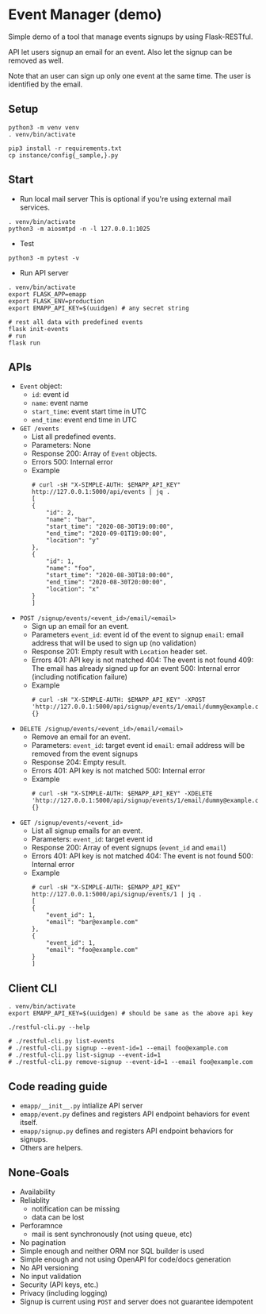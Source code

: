 # Event Manager (demo)

Simple demo of a tool that manage events signups by using Flask-RESTful.

API let users signup an email for an event.
Also let the signup can be removed as well.

Note that an user can sign up only one event at the same time.
The user is identified by the email.

## Setup
```
python3 -m venv venv
. venv/bin/activate

pip3 install -r requirements.txt
cp instance/config{_sample,}.py
```

## Start
* Run local mail server
This is optional if you're using external mail services.

```
. venv/bin/activate
python3 -m aiosmtpd -n -l 127.0.0.1:1025
```

* Test
```
python3 -m pytest -v
```

* Run API server
```
. venv/bin/activate
export FLASK_APP=emapp
export FLASK_ENV=production
export EMAPP_API_KEY=$(uuidgen) # any secret string

# rest all data with predefined events
flask init-events
# run
flask run
```


## APIs
* `Event` object:
    * `id`: event id
    * `name`: event name
    * `start_time`: event start time in UTC
    * `end_time`: event end time in UTC
* `GET /events`
  * List all predefined events.
  * Parameters: None
  * Response
    200: Array of `Event` objects.
  * Errors
    500: Internal error
  * Example
    ```
    # curl -sH "X-SIMPLE-AUTH: $EMAPP_API_KEY" http://127.0.0.1:5000/api/events | jq .
    [
    {
        "id": 2,
        "name": "bar",
        "start_time": "2020-08-30T19:00:00",
        "end_time": "2020-09-01T19:00:00",
        "location": "y"
    },
    {
        "id": 1,
        "name": "foo",
        "start_time": "2020-08-30T18:00:00",
        "end_time": "2020-08-30T20:00:00",
        "location": "x"
    }
    ]
    ```
* `POST /signup/events/<event_id>/email/<email>`
  * Sign up an email for an event.
  * Parameters
    `event_id`: event id of the event to signup
    `email`: email address that will be used to sign up (no validation)
  * Response
    201: Empty result with `Location` header set.
  * Errors
    401: API key is not matched
    404: The event is not found
    409: The email has already signed up for an event
    500: Internal error (including notification failure)
  * Example
    ```
    # curl -sH "X-SIMPLE-AUTH: $EMAPP_API_KEY" -XPOST 'http://127.0.0.1:5000/api/signup/events/1/email/dummy@example.com'
    {}
    ```
* `DELETE /signup/events/<event_id>/email/<email>`
  * Remove an email for an event.
  * Parameters:
    `event_id`: target event id
    `email`: email address will be removed from the event signups
  * Response
    204: Empty result.
  * Errors
    401: API key is not matched
    500: Internal error
  * Example
    ```
    # curl -sH "X-SIMPLE-AUTH: $EMAPP_API_KEY" -XDELETE 'http://127.0.0.1:5000/api/signup/events/1/email/dummy@example.com'
    {}
    ```
* `GET /signup/events/<event_id>`
  * List all signup emails for an event.
  * Parameters:
    `event_id`: target event id
  * Response
    200: Array of event signups (`event_id` and `email`)
  * Errors
    401: API key is not matched
    404: The event is not found
    500: Internal error
  * Example
    ```
    # curl -sH "X-SIMPLE-AUTH: $EMAPP_API_KEY" http://127.0.0.1:5000/api/signup/events/1 | jq .
    [
    {
        "event_id": 1,
        "email": "bar@example.com"
    },
    {
        "event_id": 1,
        "email": "foo@example.com"
    }
    ]
    ```

## Client CLI
```
. venv/bin/activate
export EMAPP_API_KEY=$(uuidgen) # should be same as the above api key

./restful-cli.py --help

# ./restful-cli.py list-events
# ./restful-cli.py signup --event-id=1 --email foo@example.com
# ./restful-cli.py list-signup --event-id=1
# ./restful-cli.py remove-signup --event-id=1 --email foo@example.com
```

## Code reading guide
* `emapp/__init__.py` intialize API server
* `emapp/event.py` defines and registers API endpoint behaviors for event itself.
* `emapp/signup.py` defines and registers API endpoint behaviors for signups.
* Others are helpers.

## None-Goals
* Availability
* Reliablity
  * notification can be missing
  * data can be lost
* Perforamnce
  * mail is sent synchronously (not using queue, etc)
* No pagination
* Simple enough and neither ORM nor SQL builder is used
* Simple enough and not using OpenAPI for code/docs generation
* No API versioning
* No input validation
* Security (API keys, etc.)
* Privacy (including logging)
* Signup is current using `POST` and server does not guarantee idempotent

